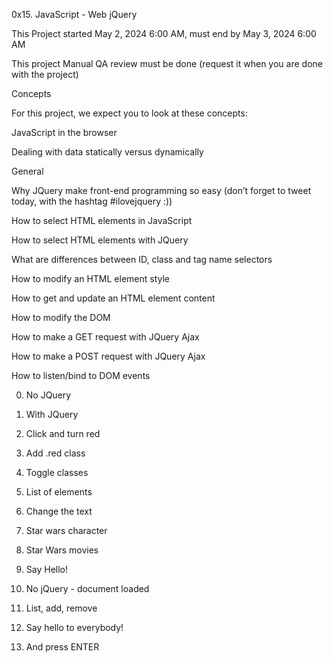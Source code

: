 0x15. JavaScript - Web jQuery

This Project started May 2, 2024 6:00 AM, must end by May 3, 2024 6:00 AM

This project Manual QA review must be done (request it when you are done with the project)

Concepts

For this project, we expect you to look at these concepts:

JavaScript in the browser

Dealing with data statically versus dynamically

General

Why JQuery make front-end programming so easy (don’t forget to tweet today, with the hashtag #ilovejquery :))

How to select HTML elements in JavaScript

How to select HTML elements with JQuery

What are differences between ID, class and tag name selectors

How to modify an HTML element style

How to get and update an HTML element content

How to modify the DOM

How to make a GET request with JQuery Ajax

How to make a POST request with JQuery Ajax

How to listen/bind to DOM events

0. No JQuery

1. With JQuery

2. Click and turn red

3. Add .red class

4. Toggle classes

5. List of elements

6. Change the text

7. Star wars character

8. Star Wars movies

9. Say Hello!

10. No jQuery - document loaded

11. List, add, remove

12. Say hello to everybody!

13. And press ENTER
